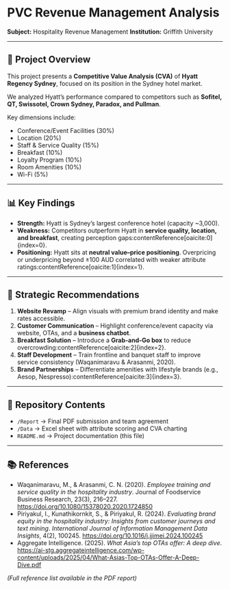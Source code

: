 # PVC Revenue Management Analysis  
**Subject:** Hospitality Revenue Management 
**Institution:** Griffith University  

---

## 📌 Project Overview
This project presents a **Competitive Value Analysis (CVA)** of **Hyatt Regency Sydney**, focused on its position in the Sydney hotel market.  

We analyzed Hyatt’s performance compared to competitors such as **Sofitel, QT, Swissotel, Crown Sydney, Paradox, and Pullman**.  

Key dimensions include:
- Conference/Event Facilities (30%)  
- Location (20%)  
- Staff & Service Quality (15%)  
- Breakfast (10%)  
- Loyalty Program (10%)  
- Room Amenities (10%)  
- Wi-Fi (5%)  

---

## 📊 Key Findings
- **Strength:** Hyatt is Sydney’s largest conference hotel (capacity ~3,000).  
- **Weakness:** Competitors outperform Hyatt in **service quality, location, and breakfast**, creating perception gaps:contentReference[oaicite:0]{index=0}.  
- **Positioning:** Hyatt sits at **neutral value–price positioning**. Overpricing or underpricing beyond ±100 AUD correlated with weaker attribute ratings:contentReference[oaicite:1]{index=1}.  

---

## 🚀 Strategic Recommendations
1. **Website Revamp** – Align visuals with premium brand identity and make rates accessible.  
2. **Customer Communication** – Highlight conference/event capacity via website, OTAs, and a **business chatbot**.  
3. **Breakfast Solution** – Introduce a **Grab-and-Go box** to reduce overcrowding:contentReference[oaicite:2]{index=2}.  
4. **Staff Development** – Train frontline and banquet staff to improve service consistency (Waqanimaravu & Arasanmi, 2020).  
5. **Brand Partnerships** – Differentiate amenities with lifestyle brands (e.g., Aesop, Nespresso):contentReference[oaicite:3]{index=3}.  

---

## 📂 Repository Contents
- `/Report` → Final PDF submission and team agreement  
- `/Data` → Excel sheet with attribute scoring and CVA charting  
- `README.md` → Project documentation (this file)  

---

## 📚 References
- Waqanimaravu, M., & Arasanmi, C. N. (2020). *Employee training and service quality in the hospitality industry*. Journal of Foodservice Business Research, 23(3), 216–227. https://doi.org/10.1080/15378020.2020.1724850  
- Piriyakul, I., Kunathikornkit, S., & Piriyakul, R. (2024). *Evaluating brand equity in the hospitality industry: Insights from customer journeys and text mining*. *International Journal of Information Management Data Insights*, 4(2), 100245. https://doi.org/10.1016/j.jjimei.2024.100245  
- Aggregate Intelligence. (2025). *What Asia’s top OTAs offer: A deep dive*. https://ai-stg.aggregateintelligence.com/wp-content/uploads/2025/04/What-Asias-Top-OTAs-Offer-A-Deep-Dive.pdf  

*(Full reference list available in the PDF report)*  
